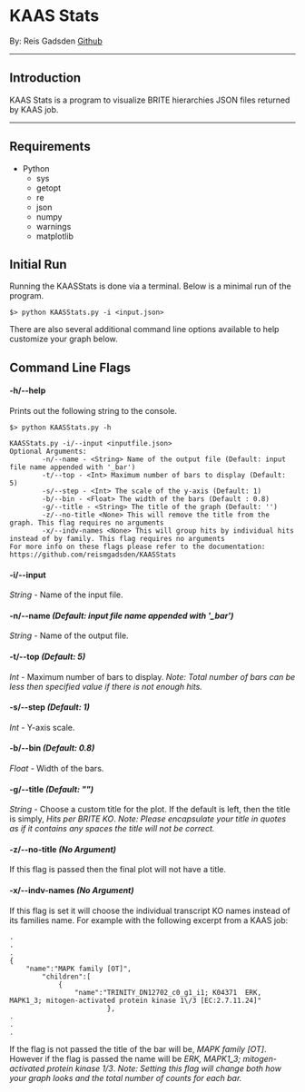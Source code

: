 # KAAS Stats
By: Reis Gadsden
<a href="https://github.com/reismgadsden/KAASStats">Github</a>

---

## Introduction
KAAS Stats is a program to visualize BRITE hierarchies JSON files returned by KAAS job.

---

## Requirements
* Python
    * sys
    * getopt
    * re
    * json
    * numpy
    * warnings
    * matplotlib

## Initial Run
Running the KAASStats is done via a terminal. Below is a minimal run of the program. 
```
$> python KAASStats.py -i <input.json>
```
There are also several additional command line options available to help customize your graph below.

## Command Line Flags
#### -h/--help
Prints out the following string to the console.
```
$> python KAASStats.py -h

KAASStats.py -i/--input <inputfile.json>
Optional Arguments:
        -n/--name - <String> Name of the output file (Default: input file name appended with '_bar')
        -t/--top - <Int> Maximum number of bars to display (Default: 5)
        -s/--step - <Int> The scale of the y-axis (Default: 1)
        -b/--bin - <Float> The width of the bars (Default : 0.8)
        -g/--title - <String> The title of the graph (Default: '')
        -z/--no-title <None> This will remove the title from the graph. This flag requires no arguments
        -x/--indv-names <None> This will group hits by individual hits instead of by family. This flag requires no arguments
For more info on these flags please refer to the documentation: https://github.com/reismgadsden/KAASStats

```

#### -i/--input
*String* - Name of the input file.

#### -n/--name *(Default: input file name appended with '_bar')*
*String* - Name of the output file.

#### -t/--top *(Default: 5)*
*Int* - Maximum number of bars to display.
*Note: Total number of bars can be less then specified value if there is not enough hits.*

#### -s/--step *(Default: 1)*
*Int* - Y-axis scale.

#### -b/--bin *(Default: 0.8)*
*Float* - Width of the bars.

#### -g/--title *(Default: "")*
*String* - Choose a custom title for the plot. If the default is left, then the title is simply, *Hits per BRITE KO*.
*Note: Please encapsulate your title in quotes as if it contains any spaces the title will not be correct.*

#### -z/--no-title *(No Argument)*
If this flag is passed then the final plot will not have a title.

#### -x/--indv-names *(No Argument)*
If this flag is set it will choose the individual transcript KO names instead of its families name. For example with the following excerpt from a KAAS job:
```
.
.
.
{
    "name":"MAPK family [OT]",
        "children":[
			{
			    "name":"TRINITY_DN12702_c0_g1_i1; K04371  ERK, MAPK1_3; mitogen-activated protein kinase 1\/3 [EC:2.7.11.24]"
                        },
.
.
.
```
If the flag is not passed the title of the bar will be, *MAPK family [OT]*. However if the flag is passed the name will be *ERK, MAPK1_3; mitogen-activated protein kinase 1/3*.
*Note: Setting this flag will change both how your graph looks and the total number of counts for each bar.*